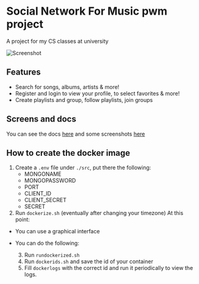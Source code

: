 # Social Network For Music pwm project
A project for my CS classes at university

![Screenshot](../blob/docs%2Fimages%2Fvetrina-pc.png?raw=true)

## Features
* Search for songs, albums, artists & more!
* Register and login to view your profile, to select favorites & more!
* Create playlists and group, follow playlists, join groups
## Screens and docs
You can see the docs [here](./docs/relazione.pdf) and some screenshots [here](./docs/images/)
## How to create the docker image
1. Create a `.env` file under `./src`, put there the following:
    - MONGONAME
    - MONGOPASSWORD
    - PORT
    - CLIENT_ID
    - CLIENT_SECRET
    - SECRET
2. Run `dockerize.sh` (eventually after changing your timezone)
At this point:
- You can use a graphical interface
- You can do the following:

    3. Run `rundockerized.sh`
    4. Run `dockerids.sh` and save the id of your container
    5. Fill `dockerlogs` with the correct id and run it periodically to view the logs.
